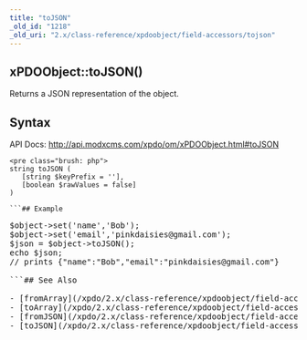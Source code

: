```yaml
---
title: "toJSON"
_old_id: "1218"
_old_uri: "2.x/class-reference/xpdoobject/field-accessors/tojson"
---
```


## xPDOObject::toJSON()

Returns a JSON representation of the object.

## Syntax

API Docs: <http://api.modxcms.com/xpdo/om/xPDOObject.html#toJSON>

```
<pre class="brush: php">
string toJSON (
   [string $keyPrefix = ''],
   [boolean $rawValues = false]
)

```## Example

```
<pre class="brush: php">
$object->set('name','Bob');
$object->set('email','pinkdaisies@gmail.com');
$json = $object->toJSON();
echo $json;
// prints {"name":"Bob","email":"pinkdaisies@gmail.com"}

```## See Also

- [fromArray](/xpdo/2.x/class-reference/xpdoobject/field-accessors/fromarray "fromArray")
- [toArray](/xpdo/2.x/class-reference/xpdoobject/field-accessors/toarray "toArray")
- [fromJSON](/xpdo/2.x/class-reference/xpdoobject/field-accessors/fromjson "fromJSON")
- [toJSON](/xpdo/2.x/class-reference/xpdoobject/field-accessors/tojson "toJSON")